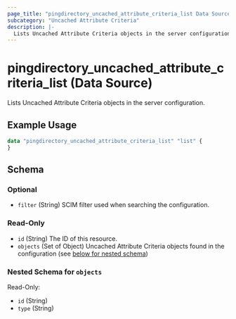 ```yaml
---
page_title: "pingdirectory_uncached_attribute_criteria_list Data Source - terraform-provider-pingdirectory"
subcategory: "Uncached Attribute Criteria"
description: |-
  Lists Uncached Attribute Criteria objects in the server configuration.
---
```


# pingdirectory_uncached_attribute_criteria_list (Data Source)

Lists Uncached Attribute Criteria objects in the server configuration.

## Example Usage

```terraform
data "pingdirectory_uncached_attribute_criteria_list" "list" {
}
```

<!-- schema generated by tfplugindocs -->
## Schema

### Optional

- `filter` (String) SCIM filter used when searching the configuration.

### Read-Only

- `id` (String) The ID of this resource.
- `objects` (Set of Object) Uncached Attribute Criteria objects found in the configuration (see [below for nested schema](#nestedatt--objects))

<a id="nestedatt--objects"></a>
### Nested Schema for `objects`

Read-Only:

- `id` (String)
- `type` (String)

